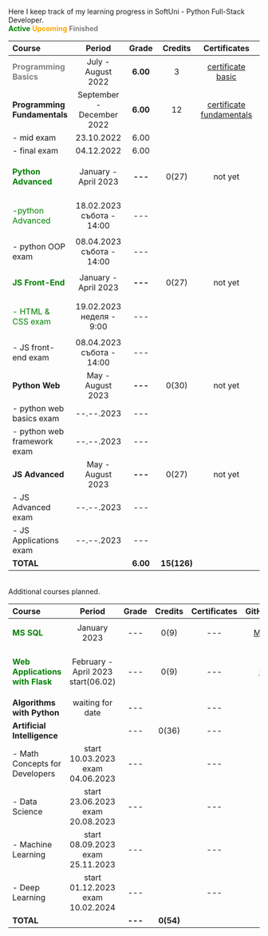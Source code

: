 <style>
    .title {
        font-weight: bold;
    }
    .active { 
        color: green;
    }
    .upcoming {
        color: orange;
    }
    .finished {
        color: grey;
    }
</style>
Here I keep track of my learning progress in SoftUni - Python Full-Stack Developer. <br>
<span class="active title">Active</span>
<span class="upcoming title">Upcoming</span>
<span class="finished title">Finished</span>

| Course                                                |             Period              |  Grade   |   Credits   |        Certificates        |   GitHubRepo   |
|:------------------------------------------------------|:-------------------------------:|:--------:|:-----------:|:--------------------------:|:--------------:|
| <div class='finished title'> Programming Basics</div> |       July - August 2022        | **6.00** |      3      |    [certificate basic]     |    [basic]     |
| **Programming Fundamentals**                          |    September - December 2022    | **6.00** |     12      | [certificate fundamentals] | [fundamentals] |
| - mid exam                                            |           23.10.2022            |   6.00   |             |                            |                |
| - final exam                                          |           04.12.2022            |   6.00   |             |                            |                |
| <p class="active title">Python Advanced</p>           |      January - April 2023       | **---**  |    0(27)    |          not yet           |                |
| <p class="active"> -python Advanced</p>               | 18.02.2023 <br/> събота - 14:00 |   ---    |             |                            |   [advanced]   |
| - python OOP exam                                     | 08.04.2023 <br/> събота - 14:00 |   ---    |             |                            |     [OOP]      |
| <p class="active title">JS Front-End</p>              |      January - April 2023       | **---**  |    0(27)    |          not yet           |                |
| <p class="active">- HTML & CSS exam </p>              | 19.02.2023 <br/> неделя - 9:00  |   ---    |             |                            |  [HTML & CSS]  |
| - JS front-end exam                                   | 08.04.2023 <br/> събота - 14:00 |   ---    |             |                            |                |
| **Python Web**                                        |        May - August 2023        | **---**  |    0(30)    |          not yet           |                |
| - python web basics exam                              |           --.--.2023            |   ---    |             |                            |  [web basic]   |
| - python web framework exam                           |           --.--.2023            |   ---    |             |                            |                |
| **JS Advanced**                                       |        May - August 2023        | **---**  |    0(27)    |          not yet           |                |
| - JS Advanced exam                                    |           --.--.2023            |   ---    |             |                            |                |
| - JS Applications exam                                |           --.--.2023            |   ---    |             |                            |                |
| **TOTAL**                                             |                                 | **6.00** | **15(126)** |                            |                |

[basic]:https://github.com/VelinIliev/python-basic-softuni 
[fundamentals]: https://github.com/VelinIliev/python-fundamentals-softuni
[advanced]: https://github.com/VelinIliev/python-advanced-softuni
[OOP]: https://github.com/VelinIliev/python_oop_softuni
[HTML & CSS]:https://github.com/VelinIliev/html-and-css-softuni
[web basic]: https://github.com/VelinIliev/python_web_basics

[certificate basic]:https://softuni.bg/certificates/details/140540/cdc98c99
[certificate fundamentals]: https://softuni.bg/certificates/details/148794/32086962

<br>
Additional courses planned.

| Course                                                         |                  Period                  |  Grade  |  Credits  | Certificates | GitHubRepo |
|:---------------------------------------------------------------|:----------------------------------------:|:-------:|:---------:|:------------:|:----------:|
| <p class="active title">MS SQL</p>                             |               January 2023               |   ---   |   0(9)    |     ---      |  [MS SQL]  |
| <p class="active title">Web Applications <br/> with Flask </p> | February - April 2023 <br/> start(06.02) |   ---   |   0(9)    |     ---      |  [Flask]   |
| **Algorithms <br/> with Python**                               |             waiting for date             |   ---   |           |     ---      |            |
| **Artificial Intelligence**                                    |                                          |   ---   |   0(36)   |     ---      |    ---     |
| - Math Concepts for Developers                                 |  start 10.03.2023<br/>  exam 04.06.2023  |   ---   |           |     ---      |    ---     |
| - Data Science                                                 |  start 23.06.2023 <br/> exam 20.08.2023  |   ---   |           |     ---      |    ---     |
| - Machine Learning                                             |  start 08.09.2023<br/> exam 25.11.2023   |   ---   |           |     ---      |    ---     |
| - Deep Learning                                                |  start 01.12.2023 <br/> exam 10.02.2024  |   ---   |           |     ---      |    ---     |
| **TOTAL**                                                      |                                          | **---** | **0(54)** |              |            |

[MS SQL]: https://github.com/VelinIliev/mssql-softuni
[Flask]: https://github.com/VelinIliev/Web-Applications-with-Flask---SoftUni


